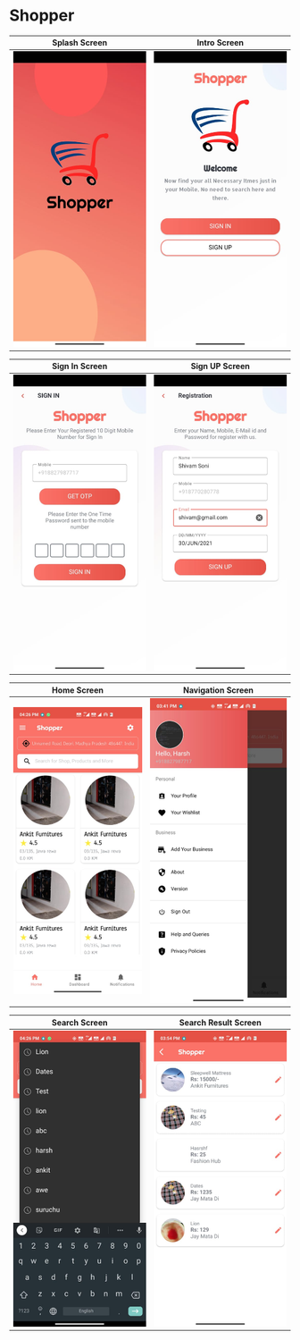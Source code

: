 # Shopper

Splash Screen             |  Intro Screen
:-------------------------:|:-------------------------:
![alt text](https://github.com/Harsh7717/Shopper/blob/master/Splash.jpeg?raw=true)  |  ![alt text](https://github.com/Harsh7717/Shopper/blob/master/Intro.jpeg?raw=true)

Sign In Screen             |  Sign UP Screen
:-------------------------:|:-------------------------:
![alt text](https://github.com/Harsh7717/Shopper/blob/master/Sign_In.jpeg?raw=true)  |  ![alt text](https://github.com/Harsh7717/Shopper/blob/master/Registration.jpeg?raw=true)

Home Screen             |  Navigation Screen
:-------------------------:|:-------------------------:
![alt text](https://github.com/Harsh7717/Shopper/blob/master/Home.jpeg?raw=true)  |  ![alt text](https://github.com/Harsh7717/Shopper/blob/master/Navigation.jpeg?raw=true)

Search Screen             |  Search Result Screen
:-------------------------:|:-------------------------:
![alt text](https://github.com/Harsh7717/Shopper/blob/master/search.jpeg?raw=true)  |  ![alt text](https://github.com/Harsh7717/Shopper/blob/master/result.jpeg?raw=true)
